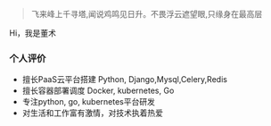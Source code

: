 > 飞来峰上千寻塔,闻说鸡鸣见日升。不畏浮云遮望眼,只缘身在最高层

Hi，我是董术

### 个人评价

 * 擅长PaaS云平台搭建 Python, Django,Mysql,Celery,Redis
 * 擅长容器部署调度 Docker, kubernetes, Go
 * 专注python, go, kubernetes平台研发
 * 对生活和工作富有激情，对技术执着热爱
